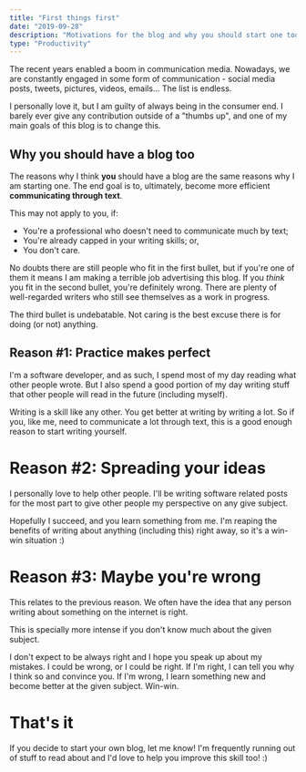 ```yaml
---
title: "First things first"
date: "2019-09-28"
description: "Motivations for the blog and why you should start one too"
type: "Productivity"
---
```


The recent years enabled a boom in communication media. Nowadays, we are constantly engaged in some form of communication - social media posts, tweets, pictures, videos, emails... The list is endless.

I personally love it, but I am guilty of always being in the consumer end. I barely ever give any contribution outside of a "thumbs up", and one of my main goals of this blog is to change this.

## Why you should have a blog too

The reasons why I think **you** should have a blog are the same reasons why I am starting one. The end goal is to, ultimately, become more efficient **communicating through text**.

This may not apply to you, if:

- You're a professional who doesn't need to communicate much by text;
- You're already capped in your writing skills; or,
- You don't care.

No doubts there are still people who fit in the first bullet, but if you're one of them it means I am making a terrible job advertising this blog. If you _think_ you fit in the second bullet, you're definitely wrong. There are plenty of well-regarded writers who still see themselves as a work in progress.

The third bullet is undebatable. Not caring is the best excuse there is for doing (or not) anything.

## Reason #1: Practice makes perfect

I'm a software developer, and as such, I spend most of my day reading what other people wrote. But I also spend a good portion of my day writing stuff that other people will read in the future (including myself).

Writing is a skill like any other. You get better at writing by writing a lot. So if you, like me, need to communicate a lot through text, this is a good enough reason to start writing yourself.

# Reason #2: Spreading your ideas

I personally love to help other people. I'll be writing software related posts for the most part to give other people my perspective on any give subject.

Hopefully I succeed, and you learn something from me. I'm reaping the benefits of writing about anything (including this) right away, so it's a win-win situation :)

# Reason #3: Maybe you're wrong

This relates to the previous reason. We often have the idea that any person writing about something on the internet is right.

This is specially more intense if you don't know much about the given subject.

I don't expect to be always right and I hope you speak up about my mistakes. I could be wrong, or I could be right. If I'm right, I can tell you why I think so and convince you. If I'm wrong, I learn something new and become better at the given subject. Win-win.

# That's it

If you decide to start your own blog, let me know! I'm frequently running out of stuff to read about and I'd love to help you improve this skill too! :)
